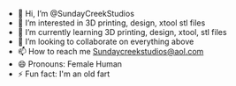 - 👋 Hi, I’m @SundayCreekStudios
- 👀 I’m interested in 3D printing, design, xtool stl files
- 🌱 I’m currently learning 3D printing, design, xtool, stl files    
- 💞️ I’m looking to collaborate on everything above
- 📫 How to reach me Sundaycreekstudios@aol.com
- 😄 Pronouns: Female Human
- ⚡ Fun fact: I'm an old fart

<!---
SundayCreekStudios/SundayCreekStudios is a ✨ special ✨ repository because its `README.md` (this file) appears on your GitHub profile.
You can click the Preview link to take a look at your changes.
--->
